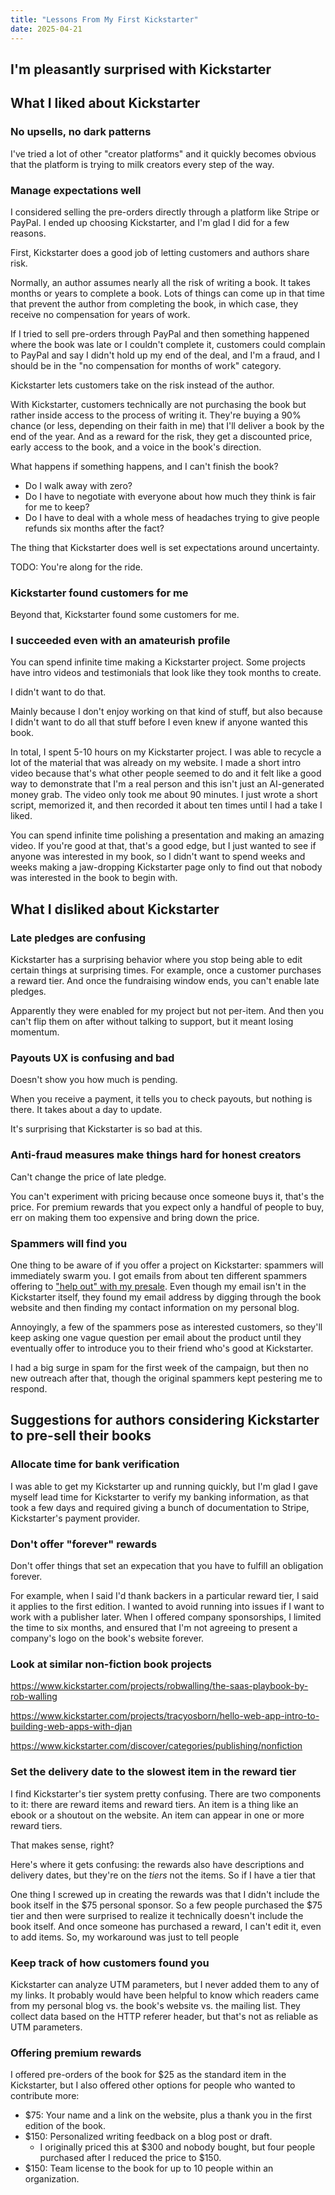 ```yaml
---
title: "Lessons From My First Kickstarter"
date: 2025-04-21
---
```


## I'm pleasantly surprised with Kickstarter

## What I liked about Kickstarter

### No upsells, no dark patterns

I've tried a lot of other "creator platforms" and it quickly becomes obvious that the platform is trying to milk creators every step of the way.

### Manage expectations well

I considered selling the pre-orders directly through a platform like Stripe or PayPal. I ended up choosing Kickstarter, and I'm glad I did for a few reasons.

First, Kickstarter does a good job of letting customers and authors share risk.

Normally, an author assumes nearly all the risk of writing a book. It takes months or years to complete a book. Lots of things can come up in that time that prevent the author from completing the book, in which case, they receive no compensation for years of work.

If I tried to sell pre-orders through PayPal and then something happened where the book was late or I couldn't complete it, customers could complain to PayPal and say I didn't hold up my end of the deal, and I'm a fraud, and I should be in the "no compensation for months of work" category.

Kickstarter lets customers take on the risk instead of the author.

With Kickstarter, customers technically are not purchasing the book but rather inside access to the process of writing it. They're buying a 90% chance (or less, depending on their faith in me) that I'll deliver a book by the end of the year. And as a reward for the risk, they get a discounted price, early access to the book, and a voice in the book's direction.

What happens if something happens, and I can't finish the book?

- Do I walk away with zero?
- Do I have to negotiate with everyone about how much they think is fair for me to keep?
- Do I have to deal with a whole mess of headaches trying to give people refunds six months after the fact?

The thing that Kickstarter does well is set expectations around uncertainty.

TODO: You're along for the ride.

### Kickstarter found customers for me

Beyond that, Kickstarter found some customers for me.

### I succeeded even with an amateurish profile

You can spend infinite time making a Kickstarter project. Some projects have intro videos and testimonials that look like they took months to create.

I didn't want to do that.

Mainly because I don't enjoy working on that kind of stuff, but also because I didn't want to do all that stuff before I even knew if anyone wanted this book.

In total, I spent 5-10 hours on my Kickstarter project. I was able to recycle a lot of the material that was already on my website. I made a short intro video because that's what other people seemed to do and it felt like a good way to demonstrate that I'm a real person and this isn't just an AI-generated money grab. The video only took me about 90 minutes. I just wrote a short script, memorized it, and then recorded it about ten times until I had a take I liked.

You can spend infinite time polishing a presentation and making an amazing video. If you're good at that, that's a good edge, but I just wanted to see if anyone was interested in my book, so I didn't want to spend weeks and weeks making a jaw-dropping Kickstarter page only to find out that nobody was interested in the book to begin with.

## What I disliked about Kickstarter

### Late pledges are confusing

Kickstarter has a surprising behavior where you stop being able to edit certain things at surprising times. For example, once a customer purchases a reward tier. And once the fundraising window ends, you can't enable late pledges.

Apparently they were enabled for my project but not per-item. And then you can't flip them on after without talking to support, but it meant losing momentum.

### Payouts UX is confusing and bad

Doesn't show you how much is pending.

When you receive a payment, it tells you to check payouts, but nothing is there. It takes about a day to update.

It's surprising that Kickstarter is so bad at this.

### Anti-fraud measures make things hard for honest creators

Can't change the price of late pledge.

You can't experiment with pricing because once someone buys it, that's the price. For premium rewards that you expect only a handful of people to buy, err on making them too expensive and bring down the price.

### Spammers will find you

One thing to be aware of if you offer a project on Kickstarter: spammers will immediately swarm you. I got emails from about ten different spammers offering to ["help out" with my presale](/retrospectives/2025/03/#except-for-kickstarter-spammers). Even though my email isn't in the Kickstarter itself, they found my email address by digging through the book website and then finding my contact information on my personal blog.

Annoyingly, a few of the spammers pose as interested customers, so they'll keep asking one vague question per email about the product until they eventually offer to introduce you to their friend who's good at Kickstarter.

I had a big surge in spam for the first week of the campaign, but then no new outreach after that, though the original spammers kept pestering me to respond.

## Suggestions for authors considering Kickstarter to pre-sell their books

### Allocate time for bank verification

I was able to get my Kickstarter up and running quickly, but I'm glad I gave myself lead time for Kickstarter to verify my banking information, as that took a few days and required giving a bunch of documentation to Stripe, Kickstarter's payment provider.

### Don't offer "forever" rewards

Don't offer things that set an expecation that you have to fulfill an obligation forever.

For example, when I said I'd thank backers in a particular reward tier, I said it applies to the first edition. I wanted to avoid running into issues if I want to work with a publisher later. When I offered company sponsorships, I limited the time to six months, and ensured that I'm not agreeing to present a company's logo on the book's website forever.

### Look at similar non-fiction book projects

https://www.kickstarter.com/projects/robwalling/the-saas-playbook-by-rob-walling

https://www.kickstarter.com/projects/tracyosborn/hello-web-app-intro-to-building-web-apps-with-djan

https://www.kickstarter.com/discover/categories/publishing/nonfiction

### Set the delivery date to the slowest item in the reward tier

I find Kickstarter's tier system pretty confusing. There are two components to it: there are reward items and reward tiers. An item is a thing like an ebook or a shoutout on the website. An item can appear in one or more reward tiers.

That makes sense, right?

Here's where it gets confusing: the rewards also have descriptions and delivery dates, but they're on the _tiers_ not the items. So if I have a tier that

One thing I screwed up in creating the rewards was that I didn't include the book itself in the $75 personal sponsor. So a few people purchased the $75 tier and then were surprised to realize it technically doesn't include the book itself. And once someone has purchased a reward, I can't edit it, even to add items. So, my workaround was just to tell people

### Keep track of how customers found you

Kickstarter can analyze UTM parameters, but I never added them to any of my links. It probably would have been helpful to know which readers came from my personal blog vs. the book's website vs. the mailing list. They collect data based on the HTTP referer header, but that's not as reliable as UTM parameters.

### Offering premium rewards

I offered pre-orders of the book for $25 as the standard item in the Kickstarter, but I also offered other options for people who wanted to contribute more:

- $75: Your name and a link on the website, plus a thank you in the first edition of the book.
- $150: Personalized writing feedback on a blog post or draft.
  - I originally priced this at $300 and nobody bought, but four people purchased after I reduced the price to $150.
- $150: Team license to the book for up to 10 people within an organization.
